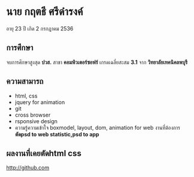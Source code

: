 # นาย กฤตธี ศรีดำรงค์
อายุ 23 ปี เกิด 2 กรกฎาคม 2536
## การศึกษา
จบการศึกษาสูงสุด **ปวส.** สาขา **คอมพิวเตอร์ซอฟร์** เกรดเฉลี่ยสะสม **3.1** จาก **วิทยาลัยเทคนิคลพบุรี**
##  ความสามารถ 
- html, css
- jquery for animation
- git
- cross browser
- rsponsive design 
- ความรู้ความเข้าใจ boxmodel, layout, dom, animation for web
งานที่ต้องการ **ตัดpsd to web statistic,psd to app**
## ผลงานที่เคยตัดhtml css
http://github.com 

